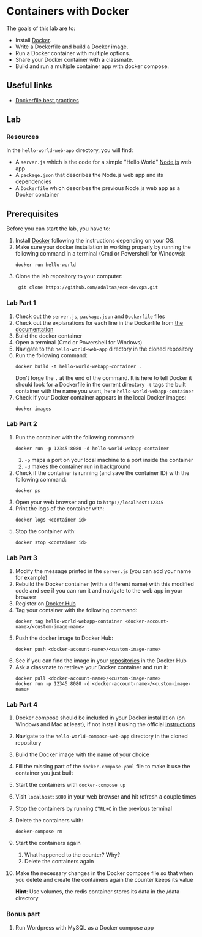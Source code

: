 # Containers with Docker

The goals of this lab are to:
- Install [Docker](https://www.docker.com/get-started).
- Write a Dockerfile and build a Docker image.
- Run a Docker container with multiple options.
- Share your Docker container with a classmate.
- Build and run a multiple container app with docker compose.

## Useful links

- [Dockerfile best practices](https://docs.docker.com/develop/develop-images/dockerfile_best-practices/)

## Lab

### Resources

In the `hello-world-web-app` directory, you will find:
- A `server.js` which is the code for a simple "Hello World" [Node.js](https://nodejs.org/) web app
- A `package.json` that describes the Node.js web app and its dependencies
- A `Dockerfile` which describes the previous Node.js web app as a Docker container

## Prerequisites

Before you can start the lab, you have to:
1. Install [Docker](https://www.docker.com/get-started) following the instructions depending on your OS.
2. Make sure your docker installation in working properly by running the following command in a terminal (Cmd or Powershell for Windows):
   ```
   docker run hello-world
   ```
3. Clone the lab repository to your computer:
   ```
    git clone https://github.com/adaltas/ece-devops.git
   ```

### Lab Part 1

1. Check out the `server.js`, `package.json` and `Dockerfile` files
2. Check out the explanations for each line in the Dockerfile from [the documentation](https://docs.docker.com/develop/develop-images/dockerfile_best-practices/#dockerfile-instructions) 
3. Build the docker container 
  1. Open a terminal (Cmd or Powershell for Windows)
  2. Navigate to the `hello-world-web-app` directory in the cloned repository
  3. Run the following command:
     ```
     docker build -t hello-world-webapp-container .
     ```
     Don't forge the `.` at the end of the command. It is here to tell Docker it should look for a Dockerfile in the current directory
     `-t` tags the built container with the name you want, here `hello-world-webapp-container`
4. Check if your Docker container appears in the local Docker images:
   ```
   docker images
   ```

### Lab Part 2

1. Run the container with the following command:
   ```
   docker run -p 12345:8080 -d hello-world-webapp-container
   ```
   1. `-p` maps a port on your local machine to a port inside the container
   2. `-d` makes the container run in background
2. Check if the container is running (and save the container ID) with the following command:
   ```
   docker ps
   ```
3. Open your web browser and go to `http://localhost:12345`
4. Print the logs of the container with:
   ```
   docker logs <container id>
   ```
3. Stop the container with:
   ```
   docker stop <container id>
   ```

### Lab Part 3

1. Modify the message printed in the `server.js` (you can add your name for example)
2. Rebuild the Docker container (with a different name) with this modified code and see if you can run it and navigate to the web app in your browser
3. Register on [Docker Hub](https://hub.docker.com/)
4. Tag your container with the following command:
   ```
   docker tag hello-world-webapp-container <docker-account-name>/<custom-image-name>
   ```
5. Push the docker image to Docker Hub:
   ```
   docker push <docker-account-name>/<custom-image-name>
   ```
6. See if you can find the image in your [repositories](https://hub.docker.com/repositories) in the Docker Hub
7. Ask a classmate to retrieve your Docker container and run it:
   ```
   docker pull <docker-account-name>/<custom-image-name>
   docker run -p 12345:8080 -d <docker-account-name>/<custom-image-name>
   ```

### Lab Part 4

1. Docker compose should be included in your Docker installation (on Windows and Mac at least), if not install it using the official [instructions](https://docs.docker.com/compose/install/)
2. Navigate to the `hello-world-compose-web-app` directory in the cloned repository
3. Build the Docker image with the name of your choice
4. Fill the missing part of the `docker-compose.yaml` file to make it use the container you just built
5. Start the containers with `docker-compose up`
6. Visit `localhost:5000` in your web browser and hit refresh a couple times
7. Stop the containers by running `CTRL+C` in the previous terminal
8. Delete the containers with:
   ```
   docker-compose rm
   ```
9. Start the containers again
   1. What happened to the counter? Why?
   2. Delete the containers again
10. Make the necessary changes in the Docker compose file so that when you delete and create the containers again the counter keeps its value

    **Hint**: Use volumes, the redis container stores its data in the /data directory

### Bonus part

1. Run Wordpress with MySQL as a Docker compose app